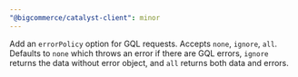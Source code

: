 ```yaml
---
"@bigcommerce/catalyst-client": minor
---
```


Add an `errorPolicy` option for GQL requests. Accepts `none`, `ignore`, `all`. Defaults to `none` which throws an error if there are GQL errors, `ignore` returns the data without error object, and `all` returns both data and errors.